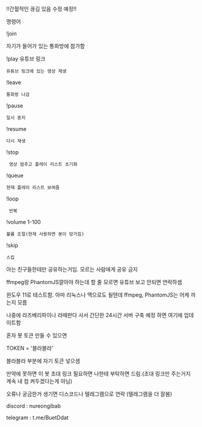 !!간혈적인 끊김 있음 수정 예정!!

명령어
  
  !join

   자기가 들어가 있는 통화방에 참가함
  
   !play 유튜브 링크
  
    유튜브 링크에 있는 영상 재생
  
  !leave
  
    통화방 나감
  
  !pause
 
    일시 중지

  !resume
   
    다시 재생
  
  !stop
    
     영상 멈추고 플레이 리스트 초기화

  !queue

    현재 플레이 리스트 보여줌

  !loop

     반복

  !volume 1-100

    불륨 조절(현재 사용하면 봇이 망가짐)
  

  !skip

    스킵

  
    
아는 친구들한테만 공유하는거임. 모르는 사람에게 공유 금지

ffmpeg랑 PhantomJS깔아야 하는데 할 줄 모르면 유튜브 보고 안되면 연락하셈

윈도우 11로 테스트함. 아마 리눅스나 맥으로도 될텐데 ffmpeg, PhantomJS는 어케 까는지 모름

나중에 라즈베리파이나 라떼판다 사서 간단한 24시간 서버 구축 예정 하면 여기에 업데이트함

혼자 봇 토큰 만들 수 있으면

TOKEN = '블라블라'

블라블라 부분에 자기 토큰 넣으셈

만약에 못하면 이 봇 초대 링크 필요하면 나한테 부탁하면 드림.(초대 링크만 주는거지 계속 내 컴 켜두겠다는게 아님)


오류나 궁금한거 생기면 디스코드나 텔레그램으로 연락 (텔레그램을 더 잘봄)

discord : nureongibab

telegram : t.me/BuetDdat
